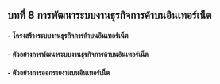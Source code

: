 ## บทที่ 8 การพัฒนาระบบงานธุรกิจการค้าบนอินเทอร์เน็ต
#### - โครงสร้างระบบงานธุรกิจการค้าบนอินเทอร์เน็ต
#### - ตัวอย่างการพัฒนาระบบงานธุรกิจการค้าบนอินเทอร์เน็ต
#### - ตัวอย่างการออกรายงานบนอินเทอร์เน็ต